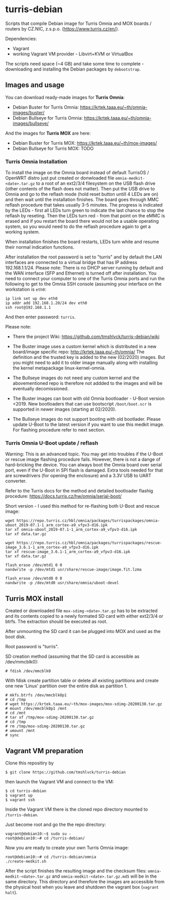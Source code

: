 # turris-debian

Scripts that compile Debian image for Turris Omnia
and MOX boards / routers by CZ.NIC, z.s.p.o.
(https://www.turris.cz/en/).

Dependencies:

 * Vagrant
 * working Vagrant VM provider - Libvirt+KVM or VirtualBox

The scripts need space (~4 GB) and take some time to
complete - downloading and installing the Debian packages
by `debootstrap`.

## Images and usage

You can download ready-made images for **Turris Omnia**:

* Debian Buster for Turris Omnia: https://krtek.taaa.eu/~th/omnia-images/buster/
* Debian Bullseye for Turris Omnia: https://krtek.taaa.eu/~th/omnia-images/bullseye/

And the images for **Turris MOX** are here:

* Debian Buster for Turris MOX: https://krtek.taaa.eu/~th/mox-images/
* Debian Bullseye for Turris MOX: TODO

### Turris Omnia Installation

To install the image on the Omnia board instead of default TurrisOS / OpenWRT distro
just put created or donwloaded file `omnia-medkit-<date>.tar.gz` to a root of
an ext2/3/4 filesystem on the USB flash drive (other contents of the flash does not matter).
Then put the USB drive to Omnia and go to the reflash mode (hold reset button untill
4 LEDs are on) and then wait until the installation finishes. The board goes through MMC
reflash procedure that takes usually 3-5 minutes. The progress is indicated by the LEDs -
first all LEDs turn green to indicate the last chance to stop the reflash by reseting.
Then the LEDs turn red - from that point on the eMMC is erased and if you restart the board
there would not be a usable operating system, so you would need to do the reflash procedure
again to get a working system.

When installation finishes the board restarts, LEDs turn white and resume their normal
indication functions.

After installation the root password is set to "turris" and by default the LAN interfaces
are connected to a virtual bridge that has IP address 192.168.1.1/24. Please note: There
is no DHCP server running by default and the WAN interface (SFP and Ethernet) is turned
off after installation. You need to connect your computer to one of the Turris Omnia ports
and run the following to get to the Omnia SSH console (assuming your interface on the workstation
is `eth0`:

```
ip link set up dev eth0
ip addr add 192.168.1.20/24 dev eth0
ssh root@192.168.1.1
```
And then enter password: `turris`.

Please note:

* There the project Wiki: https://github.com/tmshlvck/turris-debian/wiki

* The Buster image uses a custom kernel which is distributed in a new board/image specific repo: http://krtek.taaa.eu/~th/omnia/ The definition and the trusted key is added to the new (02/2020) images. But you might need to add it to older image manually along with installing the kernel metapackage linux-kernel-omnia.

* The Bullseye images do not need any custom kernel and the abovementioned repo is therefore not addded to the images and will be eventually decomissioned.

* The Buster images can boot with old Omnia bootloader - U-Boot version <2019. New bootloaders that can
use bootscript `/boot/boot.scr` is supported in newer images (starting at 02/2020).

* The Bullseye images do not support booting with old bootlader. Please update U-Boot to the latest version if you want to use this medkit image. For flashing procedure refer to next section.

### Turris Omnia U-Boot update / reflash

Warning: This is an advanced topic. You may get into troubles if the U-Boot or rescue image
flashing procedure fails. However, there is not a dange of hard-bricking the device. You can
always boot the Omnia board over serial port, even if the U-Boot in SPI flash is damaged. Extra
tools needed for that are screwdrivers (for opening the enclosure) and a 3.3V USB to UART converter.

Refer to the Turris docs for the method and detailed bootloader flashig procedure:
https://docs.turris.cz/hw/omnia/serial-boot/

Short version - I used this method for re-flashing both U-Boot and rescue image:
```
wget https://repo.turris.cz/hbl/omnia/packages/turrispackages/omnia-uboot_2019-07.1-1_arm_cortex-a9_vfpv3-d16.ipk
tar xf omnia-uboot_2019-07.1-1_arm_cortex-a9_vfpv3-d16.ipk
tar xf data.tar.gz

wget https://repo.turris.cz/hbl/omnia/packages/turrispackages/rescue-image_3.6.1-1_arm_cortex-a9_vfpv3-d16.ipk
tar xf rescue-image_3.6.1-1_arm_cortex-a9_vfpv3-d16.ipk
tar xf data.tar.gz

flash_erase /dev/mtd1 0 0
nandwrite -p /dev/mtd1 usr/share/rescue-image/image.fit.lzma

flash_erase /dev/mtd0 0 0
nandwrite -p /dev/mtd0 usr/share/omnia/uboot-devel
```


## Turris MOX install

Created or downloaded file `mox-sdimg-<date>.tar.gz` has to be extracted and its contents copied to a newly formated SD card with either ext2/3/4 or btrfs. The extraction should be executed as root.

After unmounting the SD card it can be plugged into MOX and used as the boot disk.
  
Root password is "turris".

SD creation method (assuming that the SD card is accessible as /dev/mmcblk0):
```
# fdisk /dev/mmcblk0
```
With fdisk create partition table or delete all existing partitions and create one new 'Linux' partition over the entire disk as partition 1.

```
# mkfs.btrfs /dev/mmcblk0p1
# cd /tmp
# wget https://krtek.taaa.eu/~th/mox-images/mox-sdimg-20200130.tar.gz
# mount /dev/mmcblk0p1 /mnt
# cd /mnt
# tar xf /tmp/mox-sdimg-20200130.tar.gz
# cd /tmp
# rm /tmp/mox-sdimg-20200130.tar.gz
# umount /mnt
# sync
```

## Vagrant VM preparation

Clone this repositiry by
```
$ git clone https://github.com/tmshlvck/turris-debian
```

then launch the Vagrant VM and connect to the VM:
```
$ cd turris-debian
$ vagrant up
$ vagrant ssh
```

Inside the Vagrant VM there is the cloned repo directory mounted to
`/turris-debian`.

Just become root and go the the repo directory:

```
vagrant@debian10:~$ sudo su -
root@debian10:~# cd /turris-debian/
```

Now you are ready to create your own Turris Omnia image:

```
root@debian10:~# cd /turris-debian/omnia
./create-medkit.sh
```

After the script finishes the resulting image and the checksum files:
`omnia-medkit-<date>.tar.gz` and `omnia-medkit-<date>.tar.gz.md5` will be in the
same directory. This directory and therefore the images are accessible from the
physical host when you leave and shutdown the vagrant box (`vagrant halt`).


